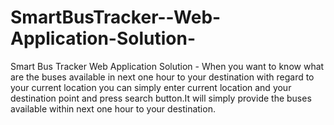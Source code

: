 # SmartBusTracker--Web-Application-Solution-

Smart Bus Tracker Web Application Solution - When you want to know what are the buses available in next one hour to your destination with regard to your current location you can simply enter current location and your destination point and press search button.It will simply provide the buses available within next one hour to your destination.
